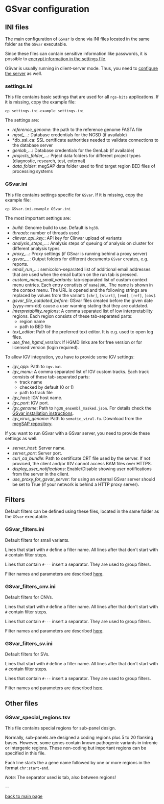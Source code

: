 # GSvar configuration

## INI files

The main configuration of `GSvar` is done via INI files located in the same folder as the `GSvar` executable.

Since these files can contain sensitive information like passwords, it is possible to [encrypt information in the settings file](encrypt_settings.md).

GSvar is usually running in client-server mode. Thus, you need to [configure the server](../GSvarServer/index.md) as well.

### settings.ini

This file contains basic settings that are used for all `ngs-bits` applications. If it is missing, copy the example file:

`cp settings.ini.example settings.ini`

The settings are:

- *reference_genome*: the path to the reference genome FASTA file
- *ngsd_...*: Database credentials for the NGSD (if available)
- *db_ssl_ca: SSL certificate authorities needed to validate connections to the database server
- *genlab_...*: Database credentials for the GenLab (if available)
- *projects_folder_...*: Prject data folders for different project types (diagnostic, research, test, external)
- *data_folder*: megSAP data folder used to find target region BED files of processing systems

### GSvar.ini

This file contains settings specific for `GSvar`. If it is missing, copy the example file:

`cp GSvar.ini.example GSvar.ini`

The most important settings are:

- *build*: Genome build to use. Default is `hg38`.
- *threads*: number of threads used
- *clinvar_api_key.*: API key for Clinvar upload of variants
- *analysis_steps_...*: Analysis steps of queuing of analysis on cluster for different analysis types
- *proxy_...*: Proxy settings (if GSvar is running behind a proxy server)
- *gsvar_...*: Output folders for different documents `GSvar` creates, e.g. reports.
- *email_run_...*: semicolon-separated list of additional email addresses that are used when the email button on the run tab is pressed.
- *custom_menu_small_variants*: tab-separated list of custom context menu entries. Each entry constists of `name|URL`. The name is shown in the context menu. The URL is opened and the following strings are replaced by values from the variant: `[chr]`, `[start]`, `[end]`, `[ref]`, `[obs]`.
- *gsvar_file_outdated_before*: GSvar files created before the given date (yyyy-mm-dd) cause a user warning stating that they are outdated.
- *interpretability_regions*: A comma separated list of low interpretability regions. Each region consists of these tab-separated parts:
	- region name
	- path to BED file
- *text_editor*: Path of the preferred text editor. It is e.g. used to open log files.
- *use_free_hgmd_version*: If HGMD links are for free version or for licensed version (login required).

To allow IGV integration, you have to provide some IGV settings:

- *igv_app*: Path to `igv.bat`.
- *igv_menu*: A comma separated list of IGV custom tracks. Each track consists of these tab-separated parts:
	- track name
	- checked by default (0 or 1)
	- path to track file
- *igv_host*: IGV host name.
- *igv_port*: IGV port.
- *igv_genome*: Path to `hg38_ensembl_masked.json`. For details check the [GSvar installation instructions](https://github.com/imgag/ngs-bits/blob/master/doc/install_win.md#building-a-custom-genome-for-igv).
- *igv_virus_genome*: Path to `somatic_viral.fa`. Download from the [megSAP repository](https://github.com/imgag/megSAP/blob/master/data/genomes/somatic_viral.fa).

If you want to run GSvar with a GSvar server, you need to provide these settings as well:

- *server_host*: Server name.
- *server_port*: Server port.
- *curl_ca_bundle*: Path to certificate CRT file used by the server. If not proviced, the client and/or IGV cannot access BAM files over HTTPS.
- *display_user_notifications*: Enable/Disable showing user notifications from the server in the client.
- *use_proxy_for_gsvar_server*: for using an external GSvar server should be set to True (if your network is behind a HTTP proxy server).


## Filters

Default filters can be defined using these files, located in the same folder as the `GSvar` executable.

### GSvar_filters.ini

Default filters for small variants.  

Lines that start with `#` define a filter name. All lines after that don't start with `#` contain filter steps.  

Lines that contain  `#---` insert a separator. They are used to group filters.

Filter names and parameters are described [here](../tools/VariantFilterAnnotations.md).

### GSvar_filters_cnv.ini

Default filters for CNVs.  

Lines that start with `#` define a filter name. All lines after that don't start with `#` contain filter steps.  

Lines that contain  `#---` insert a separator. They are used to group filters.

Filter names and parameters are described [here](../tools/CnvFilterAnnotations.md).

### GSvar_filters_sv.ini

Default filters for SVs.  

Lines that start with `#` define a filter name. All lines after that don't start with `#` contain filter steps.  

Lines that contain  `#---` insert a separator. They are used to group filters.

Filter names and parameters are described [here](../tools/SvFilterAnnotations.md).

## Other files

### GSvar_special_regions.tsv

This file contains special regions for sub-panel design.

Normally, sub-panels are designed a coding regions plus 5 to 20 flanking bases. However, some genes contain known pathogenic variants in intronic or intergenic regions. These non-coding but important regions can be specified in this file.

Each line starts the a gene name followed by one or more regions in the format `chr:start-end`.

*Note:* The separator used is tab, also between regions!

--

[back to main page](index.md)
